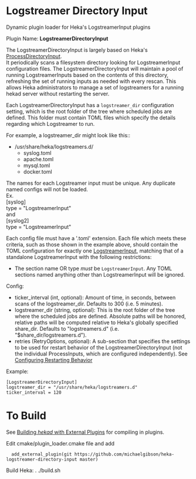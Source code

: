 Logstreamer Directory Input
=======================  
Dynamic plugin loader for Heka's LogstreamerInput plugins

Plugin Name: **LogstreamerDirectoryInput**

The LogstreamerDirectoryInput is largely based on Heka's [ProcessDirectoryInput](https://hekad.readthedocs.io/en/latest/config/inputs/processdir.html).  
It periodically scans a filesystem directory looking
for LogstreamerInput configuration files. The LogstreamerDirectoryInput will maintain
a pool of running LogstreamerInputs based on the contents of this directory,
refreshing the set of running inputs as needed with every rescan. This allows
Heka administrators to manage a set of logstreamers for a running
hekad server without restarting the server.

Each LogstreamerDirectoryInput has a `logstreamer_dir` configuration setting, which is
the root folder of the tree where scheduled jobs are defined.
This folder must contain TOML files which specify the details
regarding which Logstreamer to run.

For example, a logstreamer_dir might look like this::


  - /usr/share/heka/logstreamers.d/
    - syslog.toml
    - apache.toml
    - mysql.toml
    - docker.toml

The names for each Logstreamer input must be unique. Any duplicate named configs
will not be loaded.  
Ex.  
  [syslog]  
  type = "LogstreamerInput"  
  and  
  [syslog2]  
  type = "LogstreamerInput"


Each config file must have a '.toml' extension. Each file which meets these criteria,
such as those shown in the example above, should contain the TOML configuration for exactly one
[LogstreamerInput](https://hekad.readthedocs.io/en/latest/config/inputs/logstreamer.html),
matching that of a standalone LogstreamerInput with
the following restrictions:

- The section name OR type *must* be `LogstreamerInput`. Any TOML sections named anything
  other than LogstreamerInput will be ignored.


Config:

- ticker_interval (int, optional):
    Amount of time, in seconds, between scans of the logstreamer_dir. Defaults to
    300 (i.e. 5 minutes).
- logstreamer_dir (string, optional):
    This is the root folder of the tree where the scheduled jobs are defined.
    Absolute paths will be honored, relative paths will be computed relative to
    Heka's globally specified share_dir. Defaults to "logstreamers.d" (i.e.
    "$share_dir/logstreamers.d").
- retries (RetryOptions, optional):
    A sub-section that specifies the settings to be used for restart behavior
    of the LogstreamerDirectoryInput (not the individual ProcessInputs, which are
    configured independently).
    See [Configuring Restarting Behavior](https://hekad.readthedocs.io/en/latest/config/index.html#configuring-restarting)

Example:

	[LogstreamerDirectoryInput]
	logstreamer_dir = "/usr/share/heka/logstreamers.d"
	ticker_interval = 120

  To Build
  ========

  See [Building *hekad* with External Plugins](http://hekad.readthedocs.org/en/latest/installing.html#build-include-externals)
  for compiling in plugins.

  Edit cmake/plugin_loader.cmake file and add

      add_external_plugin(git https://github.com/michaelgibson/heka-logstreamer-directory-input master)

  Build Heka:
  	. ./build.sh


